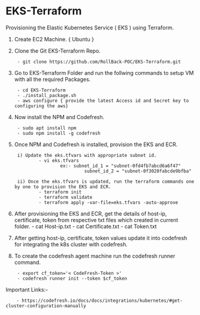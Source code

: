 # EKS-Terraform
Provisioning the Elastic Kubernetes Service ( EKS ) using Terraform.

1) Create EC2 Machine. { Ubuntu }

2) Clone the Git EKS-Terraform Repo.

        - git clone https://github.com/RollBack-POC/EKS-Terraform.git

3) Go to EKS-Terraform Folder and run the follwing commands to setup VM with all the required Packages.

        - cd EKS-Terraform
        - ./install_package.sh
        - aws configure { provide the latest Access id and Secret key to configuring the aws}

4) Now install the NPM and Codefresh.

        - sudo apt install npm
        - sudo npm install -g codefresh

5) Once NPM and Codefresh is installed, provision the EKS and ECR.

        i) Update the eks.tfvars with appropriate subnet id.
                - vi eks.tfvars
                        ex:- subnet_id_1 = "subnet-0fd4fb7abcd6a6f47"
                                 subnet_id_2 = "subnet-0f3020fabcde9bfba"

        ii) Once the eks.tfvars is updated, run the terraform commands one by one to provision the EKS and ECR.
                - terraform init
                - terraform validate
                - terraform apply -var-file=eks.tfvars -auto-approve

6) After provisioning the EKS and ECR, get the details of host-ip, certificate, token from respective txt files which created in current folder.
        - cat Host-ip.txt
        - cat Certificate.txt
        - cat Token.txt

7) After getting host-ip, certificate, token values update it into codefresh for integrating the k8s cluster with codefresh.

8) To create the codefresh agent machine run the codefresh runner command.

        - export cf_token='< CodeFresh-Token >'
        - codefresh runner init --token $cf_token

Important Links:-

        - https://codefresh.io/docs/docs/integrations/kubernetes/#get-cluster-configuration-manually


